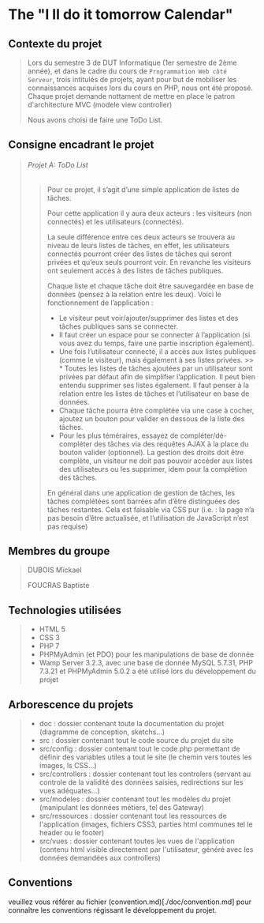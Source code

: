 # The "I ll do it tomorrow Calendar"

## Contexte du projet
> Lors du semestre 3 de DUT Informatique (1er semestre de 2ème année), et dans le cadre du cours de `Programmation Web côté Serveur`, trois intitulés de projets, ayant pour but de mobiliser les connaissances acquises lors du cours en PHP, nous ont été proposé.
> Chaque projet demande nottament de mettre en place le patron d'architecture MVC (modele view controller)
>
> Nous avons choisi de faire une ToDo List.

## Consigne encadrant le projet
> ###### Projet A: ToDo List
>>
>> Pour ce projet, il s’agit d’une simple application de listes de tâches.
>>
>>
>> Pour cette application il y aura deux acteurs : les visiteurs (non connectés) et les utilisateurs (connectés).
>>
>> La seule différence entre ces deux acteurs se trouvera au niveau de leurs listes de tâches, en effet, les utilisateurs connectés
>> pourront créer des listes de tâches qui seront privées et qu’eux seuls pourront voir. En revanche les visiteurs ont seulement
>> accès à des listes de tâches publiques.
>> 
>> Chaque liste et chaque tâche doit être sauvegardée en base de données (pensez à la relation entre les deux). Voici le
>> fonctionnement de l’application :
>>
>>
>> *   Le visiteur peut voir/ajouter/supprimer des listes et des tâches publiques sans se connecter.
>> *   Il faut créer un espace pour se connecter à l’application (si vous avez du temps, faire une partie inscription également).
>> *   Une fois l’utilisateur connecté, il a accès aux listes publiques (comme le visiteur), mais également à ses listes privées. >> *   Toutes les listes de tâches ajoutées par un utilisateur sont privées par défaut afin de simplifier l’application.
>>     Il peut bien entendu supprimer ses listes également. Il faut penser à la relation entre les listes de tâches et l’utilisateur en base de données.
>> *   Chaque tâche pourra être complétée via une case à cocher, ajoutez un bouton pour valider en dessous de la liste des tâches.
>> *   Pour les plus téméraires, essayez de compléter/dé-compléter des tâches via des requêtes AJAX à la place du bouton valider (optionnel).
>> La gestion des droits doit être complète, un visiteur ne doit pas pouvoir accéder aux listes des utilisateurs ou les supprimer, idem pour la complétion des tâches.
>> 
>> En général dans une application de gestion de tâches, les tâches complétées sont barrées afin d’être distinguées des tâches restantes.
>> Cela est faisable via CSS pur (i.e. : la page n’a pas besoin d’être actualisée, et l’utilisation de JavaScript n’est pas requise)

## Membres du groupe
> DUBOIS Mïckael
>
> FOUCRAS Baptiste

## Technologies utilisées
> *   HTML 5
> *   CSS 3
> *   PHP 7
> *   PHPMyAdmin (et PDO) pour les manipulations de base de donnée
> *   Wamp Server 3.2.3, avec une base de donnée MySQL 5.7.31, PHP 7.3.21 et PHPMyAdmin 5.0.2 a été utilisé lors du développement du projet

## Arborescence du projets
> *   doc : dossier contenant toute la documentation du projet (diagramme de conception, sketchs...)
> *   src : dossier contenant tout le code source du projet du site
> *   src/config : dossier contenant tout le code php permettant de définir des variables utiles a tout le site (le chemin vers toutes les images, ls CSS...)
> *   src/controllers : dossier contenant tout les controlers (servant au controle de la validité des données saisies, redirections sur les vues adéquates...)
> *   src/modeles : dossier contenant tout les modèles du projet (manipulant les données métiers, tel des Gateway)
> *   src/ressources : dossier contenant tout les ressources de l'application (images, fichiers CSS3, parties html communes tel le header ou le footer)
> *   src/vues : dossier contenant toutes les vues de l'application (contenu html visible directement par l'utilisateur, généré avec les données demandées aux controllers)

## Conventions

veuillez vous référer au fichier (convention.md)[./doc/convention.md] pour connaître les conventions régissant le développement du projet.
